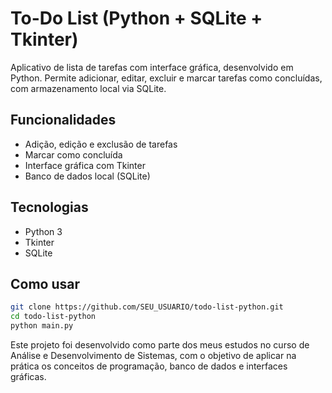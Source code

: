 # To-Do List (Python + SQLite + Tkinter)

Aplicativo de lista de tarefas com interface gráfica, desenvolvido em Python. Permite adicionar, editar, excluir e marcar tarefas como concluídas, com armazenamento local via SQLite.

## Funcionalidades
- Adição, edição e exclusão de tarefas  
- Marcar como concluída  
- Interface gráfica com Tkinter  
- Banco de dados local (SQLite)

## Tecnologias
- Python 3  
- Tkinter  
- SQLite

## Como usar
```bash
git clone https://github.com/SEU_USUARIO/todo-list-python.git
cd todo-list-python
python main.py
```

Este projeto foi desenvolvido como parte dos meus estudos no curso de Análise e Desenvolvimento de Sistemas, com o objetivo de aplicar na prática os conceitos de programação, banco de dados e interfaces gráficas.
